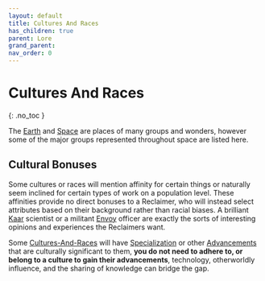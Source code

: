 ```yaml
---
layout: default
title: Cultures And Races
has_children: true
parent: Lore
grand_parent: 
nav_order: 0
---
```

# Cultures And Races
{: .no_toc }

The [Earth](Game/Earth) and [Space](Game/Space) are places of many groups and wonders, however some of the major groups represented throughout space are listed here. 

## Cultural Bonuses
Some cultures or races will mention affinity for certain things or naturally seem inclined for certain types of work on a population level. These affinities provide no direct bonuses to a Reclaimer, who will instead select attributes based on their background rather than racial biases. A brilliant [Kaar](Game/Kaar) scientist or a militant [Envoy](Game/Envoy) officer are exactly the sorts of interesting opinions and experiences the Reclaimers want.

Some [Cultures-And-Races](Game/Cultures-And-Races) will have [Specialization](Game/Progress#Specialization) or other [Advancements](Game/Progress#Advancements) that are culturally significant to them, **you do not need to adhere to, or belong to a culture to gain their advancements**, technology, otherworldly influence, and the sharing of knowledge can bridge the gap. 